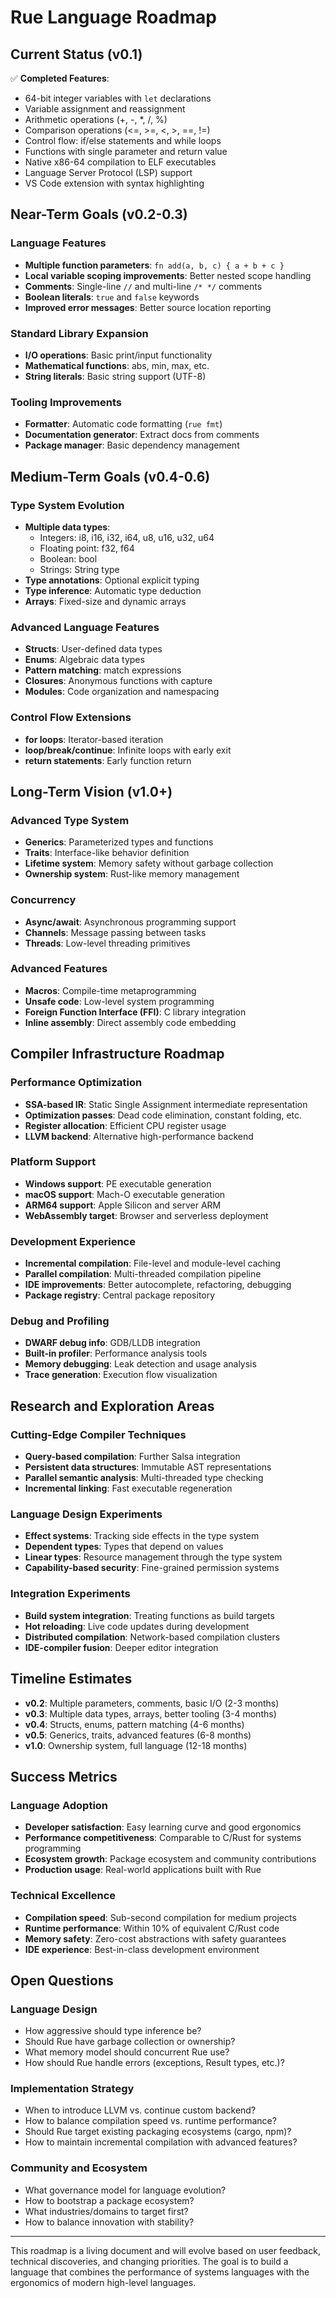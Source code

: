 # Rue Language Roadmap

## Current Status (v0.1)

✅ **Completed Features**:
- 64-bit integer variables with `let` declarations
- Variable assignment and reassignment
- Arithmetic operations (+, -, *, /, %)
- Comparison operations (<=, >=, <, >, ==, !=)
- Control flow: if/else statements and while loops
- Functions with single parameter and return value
- Native x86-64 compilation to ELF executables
- Language Server Protocol (LSP) support
- VS Code extension with syntax highlighting

## Near-Term Goals (v0.2-0.3)

### Language Features
- **Multiple function parameters**: `fn add(a, b, c) { a + b + c }`
- **Local variable scoping improvements**: Better nested scope handling
- **Comments**: Single-line `//` and multi-line `/* */` comments
- **Boolean literals**: `true` and `false` keywords
- **Improved error messages**: Better source location reporting

### Standard Library Expansion
- **I/O operations**: Basic print/input functionality
- **Mathematical functions**: abs, min, max, etc.
- **String literals**: Basic string support (UTF-8)

### Tooling Improvements
- **Formatter**: Automatic code formatting (`rue fmt`)
- **Documentation generator**: Extract docs from comments
- **Package manager**: Basic dependency management

## Medium-Term Goals (v0.4-0.6)

### Type System Evolution
- **Multiple data types**: 
  - Integers: i8, i16, i32, i64, u8, u16, u32, u64
  - Floating point: f32, f64
  - Boolean: bool
  - Strings: String type
- **Type annotations**: Optional explicit typing
- **Type inference**: Automatic type deduction
- **Arrays**: Fixed-size and dynamic arrays

### Advanced Language Features
- **Structs**: User-defined data types
- **Enums**: Algebraic data types
- **Pattern matching**: match expressions
- **Closures**: Anonymous functions with capture
- **Modules**: Code organization and namespacing

### Control Flow Extensions
- **for loops**: Iterator-based iteration
- **loop/break/continue**: Infinite loops with early exit
- **return statements**: Early function return

## Long-Term Vision (v1.0+)

### Advanced Type System
- **Generics**: Parameterized types and functions
- **Traits**: Interface-like behavior definition
- **Lifetime system**: Memory safety without garbage collection
- **Ownership system**: Rust-like memory management

### Concurrency
- **Async/await**: Asynchronous programming support
- **Channels**: Message passing between tasks
- **Threads**: Low-level threading primitives

### Advanced Features
- **Macros**: Compile-time metaprogramming
- **Unsafe code**: Low-level system programming
- **Foreign Function Interface (FFI)**: C library integration
- **Inline assembly**: Direct assembly code embedding

## Compiler Infrastructure Roadmap

### Performance Optimization
- **SSA-based IR**: Static Single Assignment intermediate representation
- **Optimization passes**: Dead code elimination, constant folding, etc.
- **Register allocation**: Efficient CPU register usage
- **LLVM backend**: Alternative high-performance backend

### Platform Support
- **Windows support**: PE executable generation
- **macOS support**: Mach-O executable generation
- **ARM64 support**: Apple Silicon and server ARM
- **WebAssembly target**: Browser and serverless deployment

### Development Experience
- **Incremental compilation**: File-level and module-level caching
- **Parallel compilation**: Multi-threaded compilation pipeline
- **IDE improvements**: Better autocomplete, refactoring, debugging
- **Package registry**: Central package repository

### Debug and Profiling
- **DWARF debug info**: GDB/LLDB integration
- **Built-in profiler**: Performance analysis tools
- **Memory debugging**: Leak detection and usage analysis
- **Trace generation**: Execution flow visualization

## Research and Exploration Areas

### Cutting-Edge Compiler Techniques
- **Query-based compilation**: Further Salsa integration
- **Persistent data structures**: Immutable AST representations
- **Parallel semantic analysis**: Multi-threaded type checking
- **Incremental linking**: Fast executable regeneration

### Language Design Experiments
- **Effect systems**: Tracking side effects in the type system
- **Dependent types**: Types that depend on values
- **Linear types**: Resource management through the type system
- **Capability-based security**: Fine-grained permission systems

### Integration Experiments
- **Build system integration**: Treating functions as build targets
- **Hot reloading**: Live code updates during development
- **Distributed compilation**: Network-based compilation clusters
- **IDE-compiler fusion**: Deeper editor integration

## Timeline Estimates

- **v0.2**: Multiple parameters, comments, basic I/O (2-3 months)
- **v0.3**: Multiple data types, arrays, better tooling (3-4 months)
- **v0.4**: Structs, enums, pattern matching (4-6 months)
- **v0.5**: Generics, traits, advanced features (6-8 months)
- **v1.0**: Ownership system, full language (12-18 months)

## Success Metrics

### Language Adoption
- **Developer satisfaction**: Easy learning curve and good ergonomics
- **Performance competitiveness**: Comparable to C/Rust for systems programming
- **Ecosystem growth**: Package ecosystem and community contributions
- **Production usage**: Real-world applications built with Rue

### Technical Excellence
- **Compilation speed**: Sub-second compilation for medium projects
- **Runtime performance**: Within 10% of equivalent C/Rust code
- **Memory safety**: Zero-cost abstractions with safety guarantees
- **IDE experience**: Best-in-class development environment

## Open Questions

### Language Design
- How aggressive should type inference be?
- Should Rue have garbage collection or ownership?
- What memory model should concurrent Rue use?
- How should Rue handle errors (exceptions, Result types, etc.)?

### Implementation Strategy  
- When to introduce LLVM vs. continue custom backend?
- How to balance compilation speed vs. runtime performance?
- Should Rue target existing packaging ecosystems (cargo, npm)?
- How to maintain incremental compilation with advanced features?

### Community and Ecosystem
- What governance model for language evolution?
- How to bootstrap a package ecosystem?
- What industries/domains to target first?
- How to balance innovation with stability?

---

This roadmap is a living document and will evolve based on user feedback, technical discoveries, and changing priorities. The goal is to build a language that combines the performance of systems languages with the ergonomics of modern high-level languages.